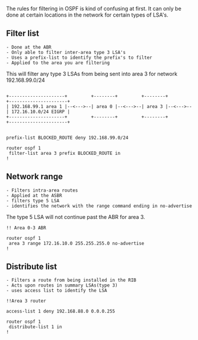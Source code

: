 The rules for filtering in OSPF is kind of confusing at first. It can only be done at certain locations in the network for certain types of LSA's.

## Filter list
	- Done at the ABR 
	- Only able to filter inter-area type 3 LSA's 
	- Uses a prefix-list to identify the prefix's to filter
	- Applied to the area you are filtering


This will filter any type 3 LSAs from being sent into area 3 for network 192.168.99.0/24

```

+---------------------+         +--------+         +--------+         +----------------------+
| 192.168.99.1 area 1 |--<--->--| area 0 |--<--->--| area 3 |--<--->--| 172.16.10.0/24 EIGRP |
+---------------------+         +--------+         +--------+         +----------------------+


prefix-list BLOCKED_ROUTE deny 192.168.99.0/24 

router ospf 1
 filter-list area 3 prefix BLOCKED_ROUTE in
!

```


## Network range
	- Filters intra-area routes
	- Applied at the ASBR
	- filters type 5 LSA
	- identifies the network with the range command ending in no-advertise

The type 5 LSA will not continue past the ABR for area 3.  
	
```
!! Area 0-3 ABR 

router ospf 1
 area 3 range 172.16.10.0 255.255.255.0 no-advertise
!
```

## Distribute list
	- Filters a route from being installed in the RIB 
	- Acts upon routes in summary LSAs(type 3)
	- uses access list to identify the LSA

```
!!Area 3 router

access-list 1 deny 192.168.88.0 0.0.0.255

router ospf 1
 distribute-list 1 in
!
